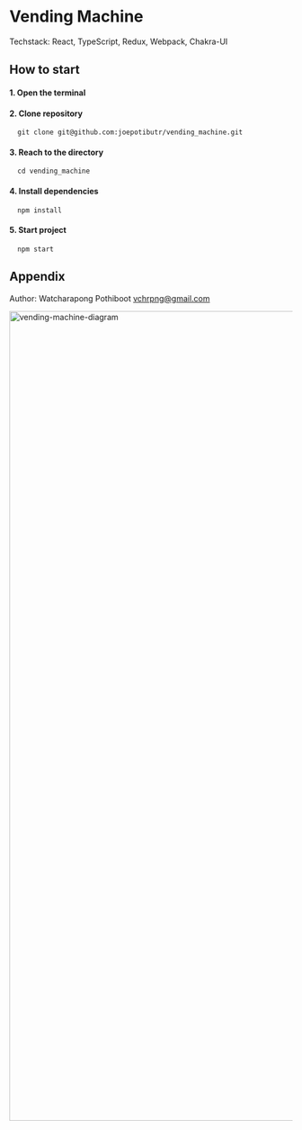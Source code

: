 # Vending Machine

Techstack: React, TypeScript, Redux, Webpack, Chakra-UI

## How to start

#### 1. Open the terminal

#### 2. Clone repository

```http
  git clone git@github.com:joepotibutr/vending_machine.git
```

#### 3. Reach to the directory

```http
  cd vending_machine
```

#### 4. Install dependencies

```http
  npm install
```

#### 5. Start project

```http
  npm start
```

## Appendix

Author: Watcharapong Pothiboot vchrpng@gmail.com

<img width="1440" alt="vending-machine-diagram" src="https://github.com/user-attachments/assets/df72abee-b064-4da5-9437-2a9be660f99e">

